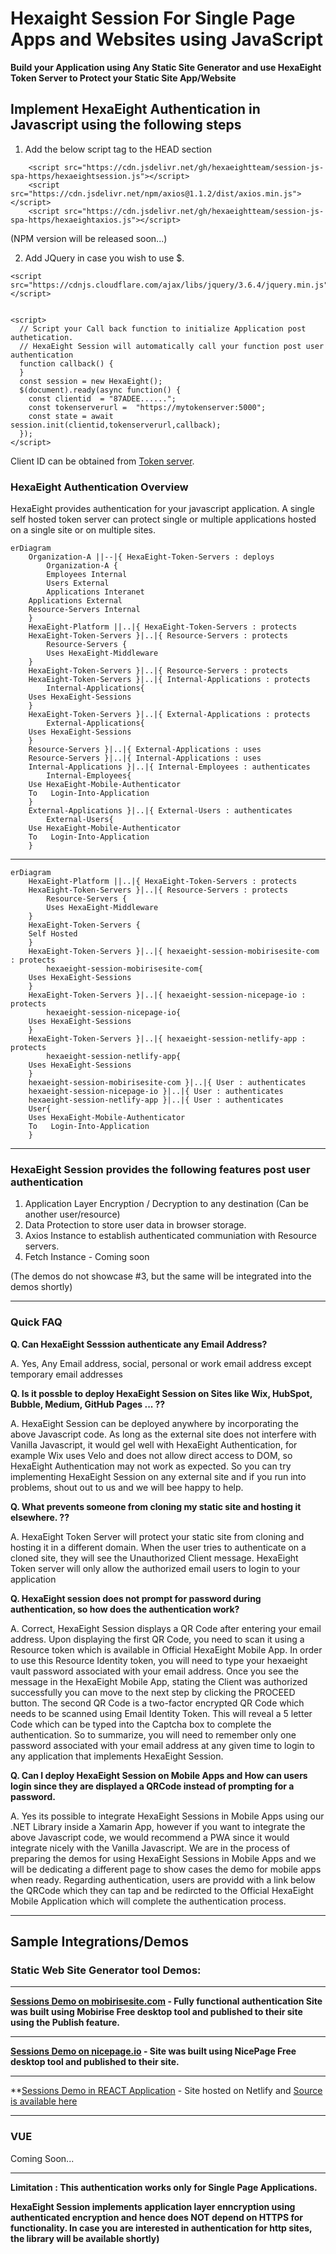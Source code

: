 # Hexaight Session For Single Page Apps and Websites using JavaScript

**Build your Application using Any Static Site Generator and use HexaEight Token Server to Protect your Static Site App/Website**

## Implement HexaEight Authentication in Javascript using the following steps

1. Add the below script tag to the HEAD section

```
	<script src="https://cdn.jsdelivr.net/gh/hexaeightteam/session-js-spa-https/hexaeightsession.js"></script>
	<script src="https://cdn.jsdelivr.net/npm/axios@1.1.2/dist/axios.min.js"></script>
	<script src="https://cdn.jsdelivr.net/gh/hexaeightteam/session-js-spa-https/hexaeightaxios.js"></script>
```
(NPM version will be released soon...)

2. Add JQuery in case you wish to use $.

```
<script src="https://cdnjs.cloudflare.com/ajax/libs/jquery/3.6.4/jquery.min.js"></script>


<script>
  // Script your Call back function to initialize Application post authetication. 
  // HexaEight Session will automatically call your function post user authentication
  function callback() {
  }
  const session = new HexaEight();
  $(document).ready(async function() {
	const clientid  = "87ADEE......";
	const tokenserverurl =  "https://mytokenserver:5000";
	const state = await session.init(clientid,tokenserverurl,callback);
  }); 
</script>
```

Client ID can be obtained from [Token server](https://github.com/HexaEightTeam/HexaEight-Token-Server).  

### HexaEight Authentication Overview

HexaEight provides authentication for your javascript application.  A single self hosted token server can protect single or multiple applications hosted on a single site or on multiple sites.  



```mermaid
erDiagram
    Organization-A ||--|{ HexaEight-Token-Servers : deploys
        Organization-A {
        Employees Internal
        Users External
        Applications Interanet
	Applications External
	Resource-Servers Internal
	}
	HexaEight-Platform ||..|{ HexaEight-Token-Servers : protects
	HexaEight-Token-Servers }|..|{ Resource-Servers : protects
        Resource-Servers {
        Uses HexaEight-Middleware
	}
	HexaEight-Token-Servers }|..|{ Resource-Servers : protects
	HexaEight-Token-Servers }|..|{ Internal-Applications : protects
        Internal-Applications{
	Uses HexaEight-Sessions
	}
	HexaEight-Token-Servers }|..|{ External-Applications : protects
        External-Applications{
	Uses HexaEight-Sessions
	}
	Resource-Servers }|..|{ External-Applications : uses
	Resource-Servers }|..|{ Internal-Applications : uses
	Internal-Applications }|..|{ Internal-Employees : authenticates
        Internal-Employees{
	Use HexaEight-Mobile-Authenticator
	To   Login-Into-Application
	}
	External-Applications }|..|{ External-Users : authenticates
        External-Users{
	Use HexaEight-Mobile-Authenticator
	To   Login-Into-Application
	}

```
---

```mermaid
erDiagram
	HexaEight-Platform ||..|{ HexaEight-Token-Servers : protects
	HexaEight-Token-Servers }|..|{ Resource-Servers : protects
        Resource-Servers {
        Uses HexaEight-Middleware
	}
	HexaEight-Token-Servers {
	Self Hosted
	}
	HexaEight-Token-Servers }|..|{ hexaeight-session-mobirisesite-com : protects
        hexaeight-session-mobirisesite-com{
	Uses HexaEight-Sessions
	}
	HexaEight-Token-Servers }|..|{ hexaeight-session-nicepage-io : protects
        hexaeight-session-nicepage-io{
	Uses HexaEight-Sessions
	}
	HexaEight-Token-Servers }|..|{ hexaeight-session-netlify-app : protects
        hexaeight-session-netlify-app{
	Uses HexaEight-Sessions
	}
	hexaeight-session-mobirisesite-com }|..|{ User : authenticates
	hexaeight-session-nicepage-io }|..|{ User : authenticates
	hexaeight-session-netlify-app }|..|{ User : authenticates
	User{
	Uses HexaEight-Mobile-Authenticator
	To   Login-Into-Application
	}

```
---

### HexaEight Session provides the following features post user authentication

1. Application Layer Encryption / Decryption to any destination (Can be another user/resource)
2. Data Protection to store user data in browser storage.
3. Axios Instance to establish authenticated communiation with Resource servers.
4. Fetch Instance - Coming soon

(The demos do not showcase #3, but the same will be integrated into the demos shortly)

---
### Quick FAQ 

**Q. Can HexaEight Sesssion authenticate any Email Address?**

A. Yes, Any Email address, social, personal or work email address except temporary email addresses

**Q. Is it possble to deploy HexaEight Session on Sites like Wix, HubSpot, Bubble, Medium, GitHub Pages ... ??**

A. HexaEight Session can be deployed anywhere by incorporating the above Javascript code. As long as the external site does not interfere with Vanilla Javascript, it would gel well with HexaEight Authentication, for example Wix uses Velo and does not allow direct access to DOM, so HexaEight Authentication may not work as expected. So you can try implementing HexaEight Session on any external site and if you run into problems, shout out to us and we will bee happy to help.

**Q. What prevents someone from cloning my static site and hosting it elsewhere. ??**

A. HexaEight Token Server will protect your static site from cloning and hosting it in a different domain.  When the user tries to authenticate on a cloned site, they will see the Unauthorized Client message. HexaEight Token server will only allow the authorized email users to login to your application

**Q. HexaEight session does not prompt for password during authentication, so how does the authentication work?**

A. Correct, HexaEight Session displays a QR Code after entering your email address. Upon displaying the first QR Code, you need to scan it using a Resource token which is available in Official HexaEight Mobile App. In order to use this Resource Identity token, you will need to type your hexaeight vault password associated with your email address. Once you see the message in the HexaEight Mobile App, stating the Client was authorized successfully you can move to the next step by clicking the PROCEED button. The second QR Code is a two-factor encrypted QR Code which needs to be scanned using Email Identity Token. This will reveal a 5 letter Code which can be typed into the Captcha box to complete the authentication. So to summarize, you will need to remember only one password associated with your email address at any given time to login to any application that implements HexaEight Session.

**Q. Can I deploy HexaEight Session on Mobile Apps and How can users login since they are displayed a QRCode instead of prompting for a password.**

A. Yes its possible to integrate HexaEight Sessions in Mobile Apps using our .NET Library inside a Xamarin App, however if you want to integrate the above Javascript code, we would recommend a PWA since it would integrate nicely with the Vanilla Javascript. We are in the process of preparing the demos for using HexaEight Sessions in Mobile Apps and we will be dedicating a different page to show cases the demo for mobile apps when ready. Regarding authentication, users are providd with a link below the QRCode which they can tap and be redircted to the Official HexaEight Mobile Application which will complete the authentication process.

---

## Sample Integrations/Demos


### Static Web Site Generator tool Demos:
---

**[Sessions Demo on mobirisesite.com](https://hexaeight-session.mobirisesite.com) - Fully functional authentication Site was built using Mobirise Free desktop tool and published to their site using the Publish feature.**

---

**[Sessions Demo on nicepage.io](https://hexaeight-session.nicepage.io/) - Site was built using NicePage Free desktop tool and published to their site.**

---

**[Sessions Demo in REACT Application](https://hexaeight-session.netlify.app) -  Site hosted on Netlify and [Source is available here](https://github.com/HexaEightTeam/react-hexaeight-session-demo) 

---

### VUE

Coming Soon...

---

**Limitation : This authentication works only for Single Page Applications.**  

**HexaEight Session implements application layer enncryption using authenticated encryption and hence does NOT depend on HTTPS for functionality. In case you are interested in authentication for http sites, the library will be available shortly)**




